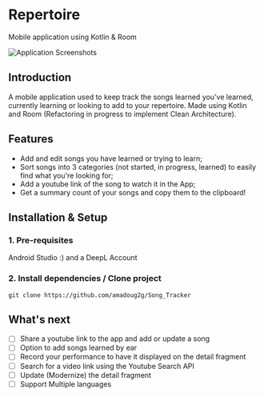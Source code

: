 # Repertoire
Mobile application using Kotlin &amp; Room

![Application Screenshots](https://user-images.githubusercontent.com/44437106/126813410-f07429f5-7509-457d-8231-925b8116d879.png)


## Introduction
A mobile application used to keep track the songs learned you've learned, currently learning or looking to add to your repertoire. Made using Kotlin and Room (Refactoring in progress to implement Clean Architecture).

## Features
* Add and edit songs you have learned or trying to learn;
* Sort songs into 3 categories (not started, in progress, learned) to easily find what you're looking for;
* Add a youtube link of the song to watch it in the App;
* Get a summary count of your songs and copy them to the clipboard!

## Installation & Setup
### 1. Pre-requisites
Android Studio :) and a DeepL Account
### 2. Install dependencies / Clone project
```
git clone https://github.com/amadoug2g/Song_Tracker
```

## What's next
- [ ] Share a youtube link to the app and add or update a song
- [ ] Option to add songs learned by ear
- [ ] Record your performance to have it displayed on the detail fragment
- [ ] Search for a video link using the Youtube Search API
- [ ] Update (Modernize) the detail fragment
- [ ] Support Multiple languages

